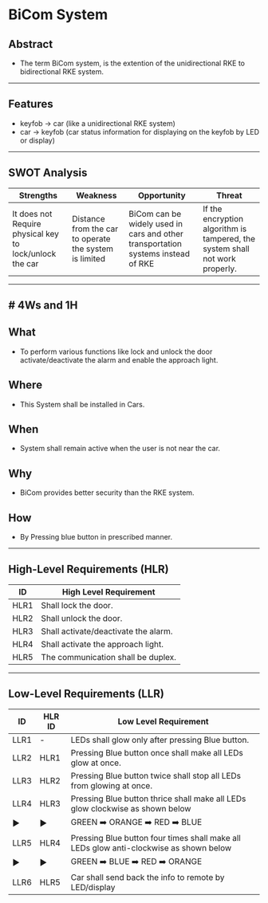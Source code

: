 # BiCom System
## Abstract
 
* The term BiCom system, is the extention of the unidirectional RKE to bidirectional RKE system. 
***
## Features
*	keyfob -> car (like a unidirectional RKE system) 
*	car -> keyfob (car status information for displaying on the keyfob by LED or display) 
***
## SWOT Analysis
| Strengths | Weakness | Opportunity | Threat |
|-----------|----------|-------------|--------|
| It does not Require physical key to lock/unlock the car | Distance from the car to operate the system is limited |  BiCom can be widely used in cars and other transportation systems instead of RKE |If the encryption algorithm is tampered, the system shall not work properly. | 
***
## # 4Ws and 1H

## What
* To perform various functions like lock and unlock the door activate/deactivate the alarm and enable the approach light.

## Where
* This System shall be installed in Cars.

## When
* System shall remain active when the user is not near the car. 

## Why
* BiCom provides better security than the RKE system.

## How
* By Pressing blue button in prescribed manner.

*** 
## High-Level Requirements (HLR)

| ID | High Level Requirement |
|---|---|
| HLR1 |Shall lock the door. |
| HLR2 |Shall unlock the door. |
| HLR3 |Shall activate/deactivate the alarm. |
| HLR4 |Shall activate the approach light. |
| HLR5 |The communication shall be duplex. |

***
## Low-Level Requirements (LLR)

| ID | HLR ID |Low Level Requirement |
|---|---|---|
| LLR1 |  - |LEDs shall glow only after pressing Blue button. |
| LLR2 |HLR1 |Pressing Blue button once shall make all LEDs glow at once. | 
| LLR3 |HLR2|Pressing Blue button twice shall stop all LEDs from glowing at once. | 
| LLR4 |HLR3 |Pressing Blue button thrice shall make all LEDs glow clockwise as shown below |
| ▶️  | ▶️ | GREEN :arrow_right: ORANGE :arrow_right: RED :arrow_right: BLUE |  
| LLR5 |HLR4|Pressing Blue button four times shall make all LEDs glow anti-clockwise as shown below |
|  ▶️ | ▶️  | GREEN :arrow_right: BLUE :arrow_right: RED :arrow_right: ORANGE | 
| LLR6 |HLR5| Car shall send back the info to remote by LED/display |

